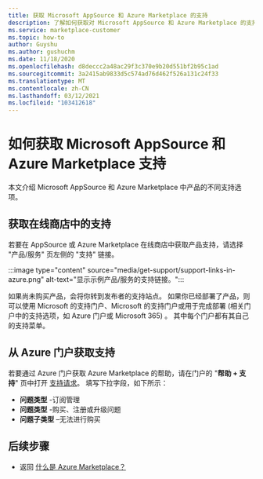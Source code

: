 ```yaml
---
title: 获取 Microsoft AppSource 和 Azure Marketplace 的支持
description: 了解如何获取对 Microsoft AppSource 和 Azure Marketplace 的支持。
ms.service: marketplace-customer
ms.topic: how-to
author: Guyshu
ms.author: gushuchm
ms.date: 11/18/2020
ms.openlocfilehash: d8deccc2a48ac29f3c370e9b20d551bf2b95c1ad
ms.sourcegitcommit: 3a2415ab9833d5c574ad76d462f526a131c24f33
ms.translationtype: MT
ms.contentlocale: zh-CN
ms.lasthandoff: 03/12/2021
ms.locfileid: "103412618"
---
```

# <a name="how-to-get-support-for-microsoft-appsource-and-azure-marketplace"></a>如何获取 Microsoft AppSource 和 Azure Marketplace 支持

本文介绍 Microsoft AppSource 和 Azure Marketplace 中产品的不同支持选项。 

## <a name="get-support-in-an-online-store"></a>获取在线商店中的支持

若要在 AppSource 或 Azure Marketplace 在线商店中获取产品支持，请选择 "产品/服务" 页左侧的 "支持" 链接。 

:::image type="content" source="media/get-support/support-links-in-azure.png" alt-text="显示示例产品/服务的支持链接。":::

如果尚未购买产品，会将你转到发布者的支持站点。 如果你已经部署了产品，则可以使用 Microsoft 的支持门户、Microsoft 的支持门户或用于完成部署 (相关门户中的支持选项，如 Azure 门户或 Microsoft 365) 。 其中每个门户都有其自己的支持菜单。

## <a name="get-support-from-the-azure-portal"></a>从 Azure 门户获取支持

若要通过 Azure 门户获取 Azure Marketplace 的帮助，请在门户的 "**帮助 + 支持**" 页中打开 [支持请求](https://portal.azure.com/#blade/Microsoft_Azure_Support/HelpAndSupportBlade/newsupportrequest)。 填写下拉字段，如下所示：

- **问题类型** -订阅管理
- **问题类型** -购买、注册或升级问题
- **问题子类型** –无法进行购买

## <a name="next-steps"></a>后续步骤

- 返回 [什么是 Azure Marketplace？](azure-marketplace-overview.md)
